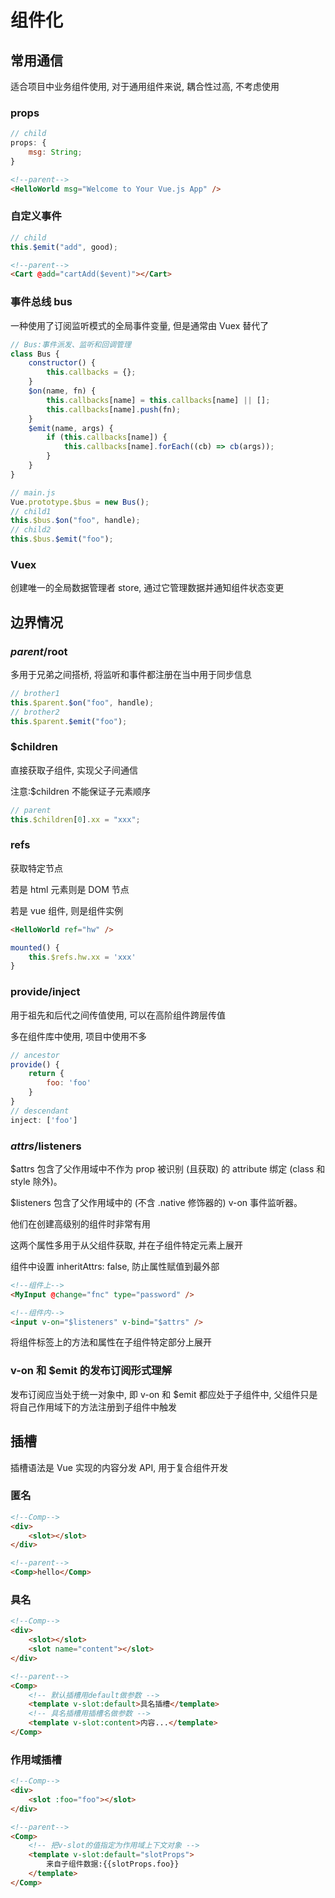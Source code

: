 # 组件化

## 常用通信

适合项目中业务组件使用, 对于通用组件来说, 耦合性过高, 不考虑使用

### props

``` js
// child
props: {
    msg: String;
}
```

``` html
<!--parent-->
<HelloWorld msg="Welcome to Your Vue.js App" />
```

### 自定义事件

``` js
// child
this.$emit("add", good);
```

``` html
<!--parent-->
<Cart @add="cartAdd($event)"></Cart>
```

### 事件总线 bus

一种使用了订阅监听模式的全局事件变量, 但是通常由 Vuex 替代了

``` js
// Bus:事件派发、监听和回调管理
class Bus {
    constructor() {
        this.callbacks = {};
    }
    $on(name, fn) {
        this.callbacks[name] = this.callbacks[name] || [];
        this.callbacks[name].push(fn);
    }
    $emit(name, args) {
        if (this.callbacks[name]) {
            this.callbacks[name].forEach((cb) => cb(args));
        }
    }
}

// main.js
Vue.prototype.$bus = new Bus();
// child1
this.$bus.$on("foo", handle);
// child2
this.$bus.$emit("foo");
```

### Vuex

创建唯一的全局数据管理者 store, 通过它管理数据并通知组件状态变更

## 边界情况

### $parent/$root

多用于兄弟之间搭桥, 将监听和事件都注册在当中用于同步信息

``` js
// brother1
this.$parent.$on("foo", handle);
// brother2
this.$parent.$emit("foo");
```

### $children

直接获取子组件, 实现父子间通信

注意:$children 不能保证子元素顺序

``` js
// parent
this.$children[0].xx = "xxx";
```

### refs

获取特定节点

若是 html 元素则是 DOM 节点

若是 vue 组件, 则是组件实例

``` html
<HelloWorld ref="hw" />
```

``` js
mounted() {
    this.$refs.hw.xx = 'xxx'
}
```

### provide/inject

用于祖先和后代之间传值使用, 可以在高阶组件跨层传值

多在组件库中使用, 项目中使用不多

``` js
// ancestor
provide() {
    return {
        foo: 'foo'
    }
}
// descendant
inject: ['foo']
```

### $attrs/$listeners

$attrs 包含了父作用域中不作为 prop 被识别 (且获取) 的 attribute 绑定 (class 和 style 除外)。

$listeners 包含了父作用域中的 (不含 .native 修饰器的) v-on 事件监听器。

他们在创建高级别的组件时非常有用

这两个属性多用于从父组件获取, 并在子组件特定元素上展开

组件中设置 inheritAttrs: false, 防止属性赋值到最外部

``` html
<!--组件上-->
<MyInput @change="fnc" type="password" />

<!--组件内-->
<input v-on="$listeners" v-bind="$attrs" />
```

将组件标签上的方法和属性在子组件特定部分上展开

### v-on 和 $emit 的发布订阅形式理解

发布订阅应当处于统一对象中, 即 v-on 和 $emit 都应处于子组件中, 父组件只是将自己作用域下的方法注册到子组件中触发

## 插槽

插槽语法是 Vue 实现的内容分发 API, 用于复合组件开发

### 匿名

``` html
<!--Comp-->
<div>
    <slot></slot>
</div>

<!--parent-->
<Comp>hello</Comp>
```

### 具名

``` html
<!--Comp-->
<div>
    <slot></slot>
    <slot name="content"></slot>
</div>

<!--parent-->
<Comp>
    <!-- 默认插槽用default做参数 -->
    <template v-slot:default>具名插槽</template>
    <!-- 具名插槽用插槽名做参数 -->
    <template v-slot:content>内容...</template>
</Comp>
```

### 作用域插槽

``` html
<!--Comp-->
<div>
    <slot :foo="foo"></slot>
</div>

<!--parent-->
<Comp>
    <!-- 把v-slot的值指定为作用域上下文对象 -->
    <template v-slot:default="slotProps">
        来自子组件数据:{{slotProps.foo}}
    </template>
</Comp>
```
